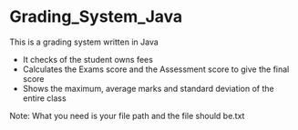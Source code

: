 # Grading_System_Java
This is a grading system written in Java
- It checks of the student owns fees
- Calculates the Exams score and the Assessment score to give the final score
- Shows the maximum, average marks and standard deviation of the entire class

Note:
What you need is your file path and the file should be.txt
